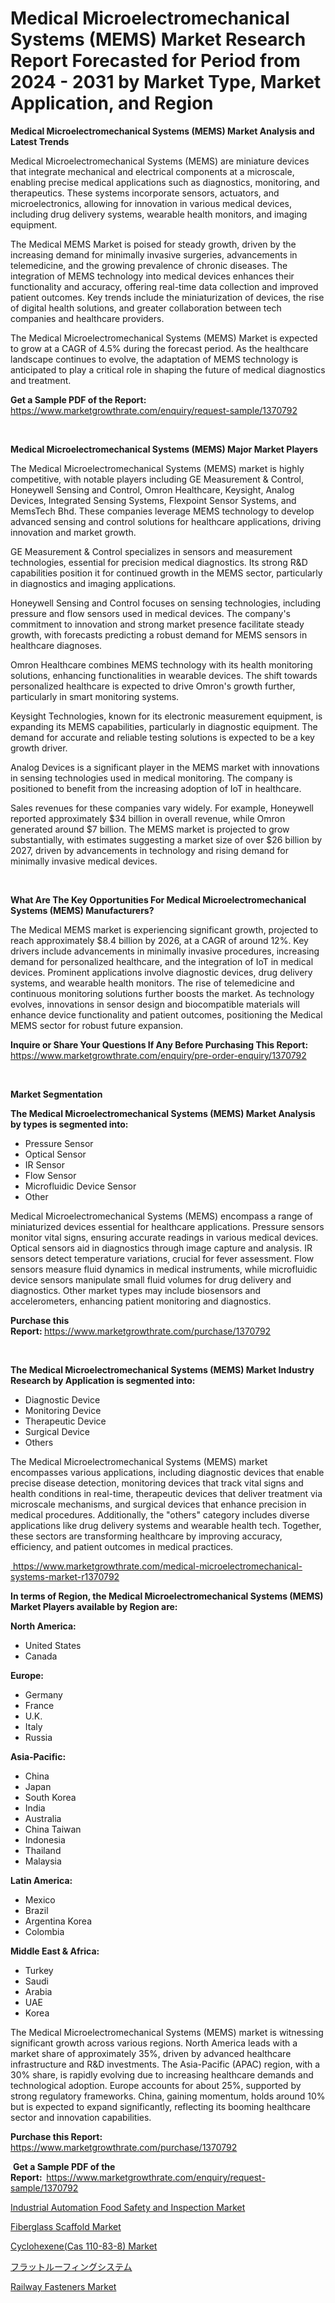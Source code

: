 <p><h1>Medical Microelectromechanical Systems (MEMS) Market Research Report Forecasted for Period from 2024 -  2031 by Market Type, Market Application, and Region</h1></p><p><strong>Medical Microelectromechanical Systems (MEMS) Market Analysis and Latest Trends</strong></p>
<p><p>Medical Microelectromechanical Systems (MEMS) are miniature devices that integrate mechanical and electrical components at a microscale, enabling precise medical applications such as diagnostics, monitoring, and therapeutics. These systems incorporate sensors, actuators, and microelectronics, allowing for innovation in various medical devices, including drug delivery systems, wearable health monitors, and imaging equipment.</p><p>The Medical MEMS Market is poised for steady growth, driven by the increasing demand for minimally invasive surgeries, advancements in telemedicine, and the growing prevalence of chronic diseases. The integration of MEMS technology into medical devices enhances their functionality and accuracy, offering real-time data collection and improved patient outcomes. Key trends include the miniaturization of devices, the rise of digital health solutions, and greater collaboration between tech companies and healthcare providers.</p><p>The Medical Microelectromechanical Systems (MEMS) Market is expected to grow at a CAGR of 4.5% during the forecast period. As the healthcare landscape continues to evolve, the adaptation of MEMS technology is anticipated to play a critical role in shaping the future of medical diagnostics and treatment.</p></p>
<p><strong>Get a Sample PDF of the Report:&nbsp;</strong> <a href="https://www.marketgrowthrate.com/enquiry/request-sample/1370792">https://www.marketgrowthrate.com/enquiry/request-sample/1370792</a></p>
<p>&nbsp;</p>
<p><strong>Medical Microelectromechanical Systems (MEMS) Major Market Players</strong></p>
<p><p>The Medical Microelectromechanical Systems (MEMS) market is highly competitive, with notable players including GE Measurement & Control, Honeywell Sensing and Control, Omron Healthcare, Keysight, Analog Devices, Integrated Sensing Systems, Flexpoint Sensor Systems, and MemsTech Bhd. These companies leverage MEMS technology to develop advanced sensing and control solutions for healthcare applications, driving innovation and market growth.</p><p>GE Measurement & Control specializes in sensors and measurement technologies, essential for precision medical diagnostics. Its strong R&D capabilities position it for continued growth in the MEMS sector, particularly in diagnostics and imaging applications.</p><p>Honeywell Sensing and Control focuses on sensing technologies, including pressure and flow sensors used in medical devices. The company's commitment to innovation and strong market presence facilitate steady growth, with forecasts predicting a robust demand for MEMS sensors in healthcare diagnoses.</p><p>Omron Healthcare combines MEMS technology with its health monitoring solutions, enhancing functionalities in wearable devices. The shift towards personalized healthcare is expected to drive Omron's growth further, particularly in smart monitoring systems.</p><p>Keysight Technologies, known for its electronic measurement equipment, is expanding its MEMS capabilities, particularly in diagnostic equipment. The demand for accurate and reliable testing solutions is expected to be a key growth driver.</p><p>Analog Devices is a significant player in the MEMS market with innovations in sensing technologies used in medical monitoring. The company is positioned to benefit from the increasing adoption of IoT in healthcare.</p><p>Sales revenues for these companies vary widely. For example, Honeywell reported approximately $34 billion in overall revenue, while Omron generated around $7 billion. The MEMS market is projected to grow substantially, with estimates suggesting a market size of over $26 billion by 2027, driven by advancements in technology and rising demand for minimally invasive medical devices.</p></p>
<p>&nbsp;</p>
<p><strong>What Are The Key Opportunities For Medical Microelectromechanical Systems (MEMS) Manufacturers?</strong></p>
<p><p>The Medical MEMS market is experiencing significant growth, projected to reach approximately $8.4 billion by 2026, at a CAGR of around 12%. Key drivers include advancements in minimally invasive procedures, increasing demand for personalized healthcare, and the integration of IoT in medical devices. Prominent applications involve diagnostic devices, drug delivery systems, and wearable health monitors. The rise of telemedicine and continuous monitoring solutions further boosts the market. As technology evolves, innovations in sensor design and biocompatible materials will enhance device functionality and patient outcomes, positioning the Medical MEMS sector for robust future expansion.</p></p>
<p><strong>Inquire or Share Your Questions If Any Before Purchasing This Report:</strong> <a href="https://www.marketgrowthrate.com/enquiry/pre-order-enquiry/1370792">https://www.marketgrowthrate.com/enquiry/pre-order-enquiry/1370792</a></p>
<p>&nbsp;</p>
<p><strong>Market Segmentation</strong></p>
<p><strong>The Medical Microelectromechanical Systems (MEMS) Market Analysis by types is segmented into:</strong></p>
<p><ul><li>Pressure Sensor</li><li>Optical Sensor</li><li>IR Sensor</li><li>Flow Sensor</li><li>Microfluidic Device Sensor</li><li>Other</li></ul></p>
<p><p>Medical Microelectromechanical Systems (MEMS) encompass a range of miniaturized devices essential for healthcare applications. Pressure sensors monitor vital signs, ensuring accurate readings in various medical devices. Optical sensors aid in diagnostics through image capture and analysis. IR sensors detect temperature variations, crucial for fever assessment. Flow sensors measure fluid dynamics in medical instruments, while microfluidic device sensors manipulate small fluid volumes for drug delivery and diagnostics. Other market types may include biosensors and accelerometers, enhancing patient monitoring and diagnostics.</p></p>
<p><strong>Purchase this Report:&nbsp;</strong><a href="https://www.marketgrowthrate.com/purchase/1370792">https://www.marketgrowthrate.com/purchase/1370792</a></p>
<p>&nbsp;</p>
<p><strong>The Medical Microelectromechanical Systems (MEMS) Market Industry Research by Application is segmented into:</strong></p>
<p><ul><li>Diagnostic Device</li><li>Monitoring Device</li><li>Therapeutic Device</li><li>Surgical Device</li><li>Others</li></ul></p>
<p><p>The Medical Microelectromechanical Systems (MEMS) market encompasses various applications, including diagnostic devices that enable precise disease detection, monitoring devices that track vital signs and health conditions in real-time, therapeutic devices that deliver treatment via microscale mechanisms, and surgical devices that enhance precision in medical procedures. Additionally, the "others" category includes diverse applications like drug delivery systems and wearable health tech. Together, these sectors are transforming healthcare by improving accuracy, efficiency, and patient outcomes in medical practices.</p></p>
<p><a href="https://www.marketgrowthrate.com/medical-microelectromechanical-systems-market-r1370792">&nbsp;https://www.marketgrowthrate.com/medical-microelectromechanical-systems-market-r1370792</a></p>
<p><strong>In terms of Region, the Medical Microelectromechanical Systems (MEMS) Market Players available by Region are:</strong></p>
<p>
    <p> <strong> North America: </strong>
        <ul>
            <li>United States</li>
            <li>Canada</li>
        </ul>
        </p> 
    <p> <strong> Europe: </strong>
        <ul>
            <li>Germany</li>
            <li>France</li>
            <li>U.K.</li>
            <li>Italy</li>
            <li>Russia</li>
        </ul>
        </p> 
    <p> <strong> Asia-Pacific: </strong>
        <ul>
            <li>China</li>
            <li>Japan</li>
            <li>South Korea</li>
            <li>India</li>
            <li>Australia</li>
            <li>China Taiwan</li>
            <li>Indonesia</li>
            <li>Thailand</li>
            <li>Malaysia</li>
        </ul>
        </p> 
    <p> <strong> Latin America: </strong>
        <ul>
            <li>Mexico</li>
            <li>Brazil</li>
            <li>Argentina Korea</li>
            <li>Colombia</li>
        </ul>
        </p> 
    <p> <strong> Middle East & Africa: </strong>
        <ul>
            <li>Turkey</li>
            <li>Saudi</li>
            <li>Arabia</li>
            <li>UAE</li>
            <li>Korea</li>
        </ul>
    </p>
    </p>
<p><p>The Medical Microelectromechanical Systems (MEMS) market is witnessing significant growth across various regions. North America leads with a market share of approximately 35%, driven by advanced healthcare infrastructure and R&D investments. The Asia-Pacific (APAC) region, with a 30% share, is rapidly evolving due to increasing healthcare demands and technological adoption. Europe accounts for about 25%, supported by strong regulatory frameworks. China, gaining momentum, holds around 10% but is expected to expand significantly, reflecting its booming healthcare sector and innovation capabilities.</p></p>
<p><strong>Purchase this Report: </strong><a href="https://www.marketgrowthrate.com/purchase/1370792">https://www.marketgrowthrate.com/purchase/1370792</a></p>
<p>&nbsp;<strong>Get a Sample PDF of the Report:&nbsp;&nbsp;</strong><a href="https://www.marketgrowthrate.com/enquiry/request-sample/1370792">https://www.marketgrowthrate.com/enquiry/request-sample/1370792</a></p>
<p><strong></strong></p>
<p><p><a href="https://medium.com/@hbhussain/future-of-innovation-global-industrial-automation-food-safety-and-inspection-market-growth-and-3733ba3f6bf2?postPublishedType=repub">Industrial Automation Food Safety and Inspection Market</a></p><p><a href="https://www.linkedin.com/pulse/fiberglass-scaffold-market-share-size-trends-industry-rxjge">Fiberglass Scaffold Market</a></p><p><a href="https://issuu.com/reportprime-2/docs/cyclohexenecas-110-83-8-market-size_ae988340c5d632">Cyclohexene(Cas 110-83-8) Market</a></p><p><a href="https://medium.com/@abigayleh7fr/%E3%83%95%E3%83%A9%E3%83%83%E3%83%88%E3%83%AB%E3%83%BC%E3%83%95%E3%82%B7%E3%82%B9%E3%83%86%E3%83%A0%E3%81%AE%E6%9C%AA%E6%9D%A5%E3%81%AB%E5%BD%B1%E9%9F%BF%E3%82%92%E4%B8%8E%E3%81%88%E3%81%A6%E3%81%84%E3%82%8B%E8%A6%81%E5%9B%A0%E3%81%A8%E3%81%AF-2024%E5%B9%B4%E3%81%8B%E3%82%892031%E5%B9%B4%E3%81%BE%E3%81%A7%E3%81%AE%E5%B8%82%E5%A0%B4%E6%B4%9E%E5%AF%9F%E3%81%A8%E6%88%90%E9%95%B7%E4%BA%88%E6%B8%AC-bd1b596a5aa6?postPublishedType=repub">フラットルーフィングシステム</a></p><p><a href="https://www.linkedin.com/pulse/market-dynamics-future-trends-global-railway-fasteners-sector-hmy3c">Railway Fasteners Market</a></p></p>